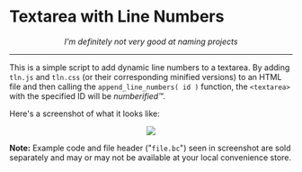 # Textarea with Line Numbers

<p align="center"> <i>I'm definitely not very good at naming projects</i> </p>

---

This is a simple script to add dynamic line numbers to a textarea. By adding `tln.js` and `tln.css` (or their corresponding minified versions) to an HTML file and then calling the `append_line_numbers( id )` function, the `<textarea>` with the specified ID will be *numberified™*.

Here's a screenshot of what it looks like:

<p align="center">
    <img src="http://i.imgur.com/imEKehF.png"/>
</p>

**Note:** Example code and file header ("`file.bc`") seen in screenshot are sold separately and may or may not be available at your local convenience store. 
